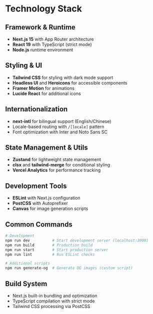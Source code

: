 # Technology Stack

## Framework & Runtime
- **Next.js 15** with App Router architecture
- **React 19** with TypeScript (strict mode)
- **Node.js** runtime environment

## Styling & UI
- **Tailwind CSS** for styling with dark mode support
- **Headless UI** and **Heroicons** for accessible components
- **Framer Motion** for animations
- **Lucide React** for additional icons

## Internationalization
- **next-intl** for bilingual support (English/Chinese)
- Locale-based routing with `/[locale]` pattern
- Font optimization with Inter and Noto Sans SC

## State Management & Utils
- **Zustand** for lightweight state management
- **clsx** and **tailwind-merge** for conditional styling
- **Vercel Analytics** for performance tracking

## Development Tools
- **ESLint** with Next.js configuration
- **PostCSS** with Autoprefixer
- **Canvas** for image generation scripts

## Common Commands

```bash
# Development
npm run dev          # Start development server (localhost:3000)
npm run build        # Production build
npm run start        # Start production server
npm run lint         # Run ESLint checks

# Additional scripts
npm run generate-og  # Generate OG images (custom script)
```

## Build System
- Next.js built-in bundling and optimization
- TypeScript compilation with strict mode
- Tailwind CSS processing via PostCSS